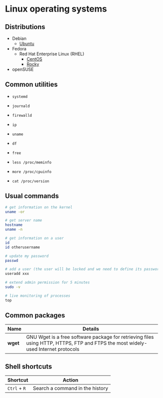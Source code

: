 # Linux operating systems

## Distributions

- Debian
  - [Ubuntu](./ubuntu.md)
- Fedora
  - Red Hat Enterprise Linux (RHEL)
    - [CentOS](./centos.md)
    - [Rocky](./rocky.md)
- openSUSE

## Common utilities

- `systemd`

- `journald`

- `firewalld`

- `ip`

- `uname`

- `df`

- `free`

- `less /proc/meminfo`

- `more /proc/cpuinfo`

- `cat /proc/version`

## Usual commands

```bash
# get information on the kernel
uname -or

# get server name
hostname
uname -n

# get information on a user
id
id otherusername

# update my password
passwd

# add a user (the user will be locked and we need to define its password with passwd)
useradd xxx

# extend admin permission for 5 minutes
sudo -v

# live monitoring of processes
top
```

## Common packages

Name | Details
---- | -------
**wget** | GNU Wget is a free software package for retrieving files using HTTP, HTTPS, FTP and FTPS the most widely-used Internet protocols

## Shell shortcuts

Shortcut | Action
-------- | ------
`Ctrl` + `R` | Search a command in the history
